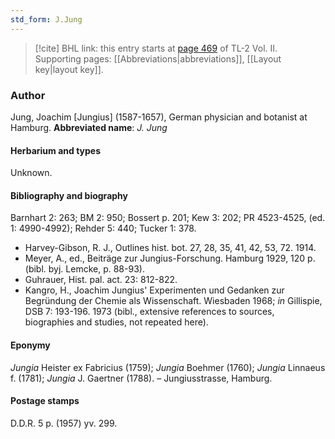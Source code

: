 ```yaml
---
std_form: J.Jung
---
```


> [!cite] BHL link: this entry starts at [page 469](https://www.biodiversitylibrary.org/page/33068711) of TL-2 Vol. II.
> Supporting pages: [[Abbreviations|abbreviations]], [[Layout key|layout key]].

### Author

Jung, Joachim \[Jungius\] (1587-1657), German physician and botanist at Hamburg. 
**Abbreviated name**: *J. Jung*

#### Herbarium and types

Unknown.

#### Bibliography and biography

Barnhart 2: 263; BM 2: 950; Bossert p. 201; Kew 3: 202; PR 4523-4525, (ed. 1: 4990-4992); Rehder 5: 440; Tucker 1: 378.
- Harvey-Gibson, R. J., Outlines hist. bot. 27, 28, 35, 41, 42, 53, 72. 1914.
- Meyer, A., ed., Beiträge zur Jungius-Forschung. Hamburg 1929, 120 p. (bibl. byj. Lemcke, p. 88-93).
- Guhrauer, Hist. pal. act. 23: 812-822.
- Kangro, H., Joachim Jungius' Experimenten und Gedanken zur Begründung der Chemie als Wissenschaft. Wiesbaden 1968; *in* Gillispie, DSB 7: 193-196. 1973 (bibl., extensive references to sources, biographies and studies, not repeated here).

#### Eponymy

*Jungia* Heister ex Fabricius (1759); *Jungia* Boehmer (1760); *Jungia* Linnaeus f. (1781); *Jungia* J. Gaertner (1788). – Jungiusstrasse, Hamburg.

#### Postage stamps

D.D.R. 5 p. (1957) yv. 299.

